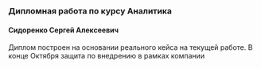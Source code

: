 ### Дипломная работа по курсу Аналитика
#### Сидоренко Сергей Алексеевич

Диплом построен на основании реального кейса на текущей работе.
В конце Октября защита по внедрению в рамках компании

